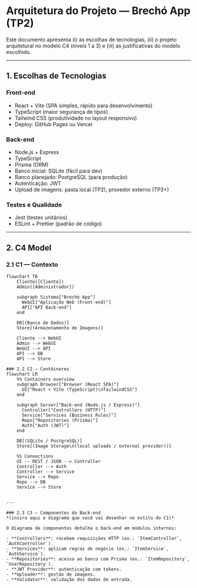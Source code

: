 # Arquitetura do Projeto — Brechó App (TP2)

Este documento apresenta (i) as escolhas de tecnologias, (ii) o projeto arquitetural no modelo C4 (níveis 1 a 3) e (iii) as justificativas do modelo escolhido.

---

## 1. Escolhas de Tecnologias

### Front-end
- React + Vite (SPA simples, rápido para desenvolvimento)
- TypeScript (maior segurança de tipos)
- Tailwind CSS (produtividade no layout responsivo)
- Deploy: GitHub Pages ou Vercel

### Back-end
- Node.js + Express
- TypeScript
- Prisma (ORM)
- Banco inicial: SQLite (fácil para dev)
- Banco planejado: PostgreSQL (para produção)
- Autenticação: JWT
- Upload de imagens: pasta local (TP2), provedor externo (TP3+)

### Testes e Qualidade
- Jest (testes unitários)
- ESLint + Prettier (padrão de código)

---

## 2. C4 Model

### 2.1 C1 — Contexto

```mermaid
flowchart TB
    Cliente([Cliente])
    Admin([Administrador])

    subgraph Sistema["Brechó App"]
      WebUI["Aplicação Web (Front-end)"]
      API["API Back-end"]
    end

    DB[(Banco de Dados)]
    Store[(Armazenamento de Imagens)]

    Cliente --> WebUI
    Admin --> WebUI
    WebUI --> API
    API --> DB
    API --> Store

### 2.2 C2 — Contêineres
flowchart LR
    %% Containers overview
    subgraph Browser["Browser (React SPA)"]
      UI["React + Vite (TypeScript)\nTailwindCSS"]
    end

    subgraph Server["Back-end (Node.js / Express)"]
      Controller["Controllers (HTTP)"]
      Service["Services (Business Rules)"]
      Repo["Repositories (Prisma)"]
      Auth["Auth (JWT)"]
    end

    DB[(SQLite / PostgreSQL)]
    Store[(Image Storage\n(local uploads / external provider))]

    %% Connections
    UI -- REST / JSON --> Controller
    Controller --> Auth
    Controller --> Service
    Service --> Repo
    Repo --> DB
    Service --> Store


---

### 2.3 C3 — Componentes do Back-end
*(insira aqui o diagrama que você vai desenhar no estilo do C1)*

O diagrama de componentes detalha o back-end em módulos internos:

- **Controllers**: recebem requisições HTTP (ex.: `ItemController`, `AuthController`).
- **Services**: aplicam regras de negócio (ex.: `ItemService`, `AuthService`).
- **Repositories**: acesso ao banco com Prisma (ex.: `ItemRepository`, `UserRepository`).
- **JWT Provider**: autenticação com tokens.
- **Uploader**: gestão de imagens.
- **Validator**: validação dos dados de entrada.

